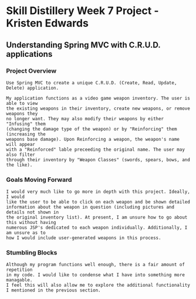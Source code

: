 # Skill Distillery Week 7 Project - Kristen Edwards

## Understanding Spring MVC with C.R.U.D. applications


### Project Overview
    
    Use Spring MVC to create a unique C.R.U.D. (Create, Read, Update, Delete) application. 
    
    My application functions as a video game weapon inventory. The user is able to view 
    the existing weapons in their inventory, create new weapons, or remove weapons they
    no longer want. They may also modify their weapons by either "Infusing" them 
    (changing the damage type of the weapon) or by "Reinforcing" them (increasing the 
    weapons base damage). Upon Reinforcing a weapon, the weapon's name will appear 
    with a "Reinforced" lable preceeding the original name. The user may also filter 
    through their inventory by "Weapon Classes" (swords, spears, bows, and the like).
    
### Goals Moving Forward

    I would very much like to go more in depth with this project. Ideally, I would 
    like the user to be able to click on each weapon and be shown detailed 
    information about the weapon in question (including pictures and details not shown in 
    the original inventory list). At present, I am unsure how to go about this without having 
    numerous JSP's dedicated to each weapon individually. Additionally, I am unsure as to 
    how I would include user-generated weapons in this process.
    
### Stumbling Blocks

    Although my program functions well enough, there is a fair amount of repetition 
    in my code. I would like to condense what I have into something more managable. 
    I feel this will also allow me to explore the additional functionality
    I mentioned in the previous section.
